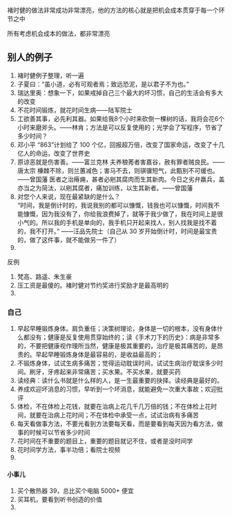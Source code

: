 

褚时健的做法非常成功非常漂亮，他的方法的核心就是把机会成本贯穿于每一个环节之中  

所有考虑机会成本的做法，都非常漂亮  


## 别人的例子  
1. 褚时健例子整理，听一遍
2. 子夏曰：“虽小道，必有可观者焉；致远恐泥，是以君子不为也。”  
3. 瑞达里奥：想象一下，如果戒掉自己三个最大的坏习惯，自己的生活会有多大的改变  
4. 不花时间锻炼，就花时间生病——陆军院士
5. 工欲善其事，必先利其器。如果给我8个小时来砍倒一棵树的话，我将会花6个小时来磨斧头。——林肯；方法是可以反复使用的；光学会了写程序，节省了多少时间？
6. 邓小平 “863”计划给了 100 个亿，回报超万倍，改变了国家命运，改变了十几亿人的命运，改变了世界史  
7. 原谅恶就是伤害善。——富兰克林
夫养稂莠者害嘉谷，赦有罪者贼良民。——唐太宗
榛棘不除，则兰蕙减色；害马不去，则骐骥短气，此甄别不可缓也。——曾国藩
医者之治瘠痈，甚者必剜其腐肉而生其新肉。今日之劣弁羸兵，盖亦当之为简汰，以剜其腐者，痛加训练，以生其新者。——曾国藩
8. 对您个人来说，现在最紧缺的是什么？   
“时间，我是倒计时的，我说我别的都可以慷慨，钱我也可以慷慨，时间我不能慷慨，因为我没有了，你给我浪费掉了，就等于我少做了，我在时间上是很小气的。所以我的手机是单向的，我手机只开起来找人，别人找我是找不着的，我不打开。”  ——汪品先院士（自己从 30 岁开始倒计时，时间是最宝贵的，做了这件事，就不能做另一件了）  
9. 



反例
1. 梵高、路遥、朱生豪
2. 压工资是最傻的。褚时健对节约奖进行奖励才是最高明的
3. 


### 自己
1. 早起早睡锻炼身体。肩负重任；决策树理论，身体是一切的根本，没有身体什么都没有；健康是反复使用贯穿始终的；读《手术刀下的历史》：病是非常多的，不要把健康视作理所当然，健康是极其重要的，治疗是极其痛苦的，是昂贵的。早起早睡锻炼身体是最容易的，是收益最高的；
2. 不锻炼身体，试试生病多痛苦；觉得运动耽误时间，试试生病治疗耽误多少时间。刷牙，牙疼起来非常痛苦；买水果。不买水果，就要买药  
3. 读经典：读什么书就是什么样的人，是一生最重要的抉择。读经典是最好的。  
4. 养成欢迎坏消息的习惯，早听到一个坏消息，就能避免一次重大事故；欢迎批评  
5. 体检，不在体检上花钱，就要在治病上花几千几万倍的钱；不在体检上花时间，就要在治病上花时间；不在体检中承受一点，试试治病有多痛苦  
6. 每天看做事方法，不要光看到方法要每天看，而是要看到每天因为看方法，做事的时候可以节省多少时间
7. 花时间在不重要的题目上，重要的题目就记不住，或者是没时间学  
8. 花时间学方法，事半功倍；看院士视频  
9. 





#### 小事儿
1. 买个散热器 39，总比买个电脑 5000+ 便宜  
2. 买耳机，要看到听书创造的价值
3. 

